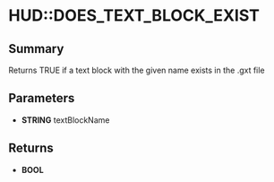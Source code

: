 # HUD::DOES_TEXT_BLOCK_EXIST

## Summary
Returns TRUE if a text block with the given name exists in the .gxt file

## Parameters
* **STRING** textBlockName

## Returns
* **BOOL**